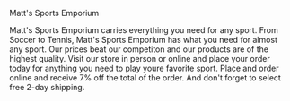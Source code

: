 Matt's Sports Emporium

Matt's Sports Emporium carries everything you need for any sport. From Soccer to Tennis, Matt's Sports Emporium has what you need for almost any sport.
Our prices beat our competiton and our products are of the highest quality. Visit our store in person or online and place your order today for anything you need to
play youre favorite sport. Place and order online and receive 7% off the total of the order. And don't forget to select free 2-day shipping.
